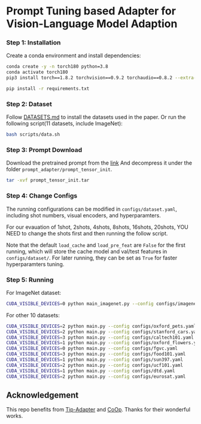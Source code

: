 # Prompt Tuning based Adapter for Vision-Language Model Adaption


### Step 1: Installation
Create a conda environment and install dependencies:
```bash
conda create -y -n torch180 python=3.8
conda activate torch180
pip3 install torch==1.8.2 torchvision==0.9.2 torchaudio==0.8.2 --extra-index-url https://download.pytorch.org/whl/lts/1.8/cu111

pip install -r requirements.txt

```

### Step 2: Dataset
Follow [DATASETS.md](https://github.com/gaopengcuhk/Tip-Adapter/blob/main/DATASET.md) to install the datasets used in the paper. Or run the following script(11 datasets, include ImageNet): 
```bash
bash scripts/data.sh
```


### Step 3: Prompt Download
Download the pretrained prompt from the [link](https://drive.google.com/file/d/1bfCXO9iE3ys3__xnOrC6bHAVXVcFXkyW/view?usp=share_link)
And decompress it under the folder `prompt_adapter/prompt_tensor_init`. 
```bash
tar -xvf prompt_tensor_init.tar
```


### Step 4: Change  Configs

The running configurations can be modified in `configs/dataset.yaml`, including shot numbers, visual encoders, and hyperparamters. 

For our evauation of 1shot, 2shots, 4shots, 8shots, 16shots, 20shots, YOU NEED to change the shots first and then running the follow script.

Note that the default `load_cache` and `load_pre_feat` are `False` for the first running, which will store the cache model and val/test features in `configs/dataset/`. For later running, they can be set as `True` for faster hyperparamters tuning.


### Step 5: Running
For ImageNet dataset:
```bash
CUDA_VISIBLE_DEVICES=0 python main_imagenet.py --config configs/imagenet.yaml
```
For other 10 datasets:
```bash
CUDA_VISIBLE_DEVICES=2 python main.py --config configs/oxford_pets.yaml
CUDA_VISIBLE_DEVICES=2 python main.py --config configs/stanford_cars.yaml
CUDA_VISIBLE_DEVICES=3 python main.py --config configs/caltech101.yaml
CUDA_VISIBLE_DEVICES=1 python main.py --config configs/oxford_flowers.yaml
CUDA_VISIBLE_DEVICES=0 python main.py --config configs/fgvc.yaml
CUDA_VISIBLE_DEVICES=3 python main.py --config configs/food101.yaml
CUDA_VISIBLE_DEVICES=1 python main.py --config configs/sun397.yaml
CUDA_VISIBLE_DEVICES=2 python main.py --config configs/ucf101.yaml
CUDA_VISIBLE_DEVICES=1 python main.py --config configs/dtd.yaml
CUDA_VISIBLE_DEVICES=2 python main.py --config configs/eurosat.yaml
```



## Acknowledgement
This repo benefits from [Tip-Adapter](https://github.com/gaopengcuhk/Tip-Adapter) and [CoOp](https://github.com/KaiyangZhou/Dassl.pytorch). Thanks for their wonderful works.

